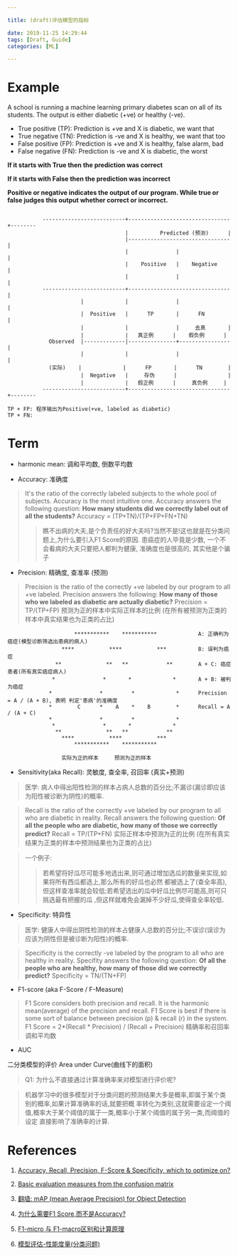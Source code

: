 ```yaml
---

title: (draft)评估模型的指标

date: 2019-11-25 14:29:44
tags: [Draft, Guide]
categories: [ML]

---
```


<!-- more -->

# Example

A school is running a machine learning primary diabetes scan on all of its students.
The output is either diabetic (+ve) or healthy (-ve).

- True positive (TP): Prediction is +ve and X is diabetic, we want that
- True negative (TN): Prediction is -ve and X is healthy, we want that too
- False positive (FP): Prediction is +ve and X is healthy, false alarm, bad
- False negative (FN): Prediction is -ve and X is diabetic, the worst

**If it starts with True then the prediction was correct**

**If it starts with False then the prediction was incorrect**

**Positive or negative indicates the output of our program. While true or false judges this output whether
correct or incorrect.**


```

           --------------------------+--------------------------------+--------
                                     |          Predicted (预测)      |
                                     |--------------------------------|
                                     |               |                |
                                     |    Positive   |    Negative    |
                                     |               |                |
           --------------------------+--------------------------------|
                       |             |               |                |
                       |  Positive   |      TP       |      FN        |
                       |             |               |     去真       |
                       |             |   真正例      |    假负例      |
             Observed  |-------------|---------------+----------------|
                       |             |               |                |
             (实际)    |             |      FP       |      TN        |
                       |  Negative   |     存伪      |                |
                       |             |   假正例      |     真负例     |
           --------------------------+--------------------------------+--------

TP + FP: 程序输出为Positive(+ve, labeled as diabetic)
TP + FN:
```



# Term

- harmonic mean: 调和平均数, 倒数平均数

- Accuracy: 准确度

> It's the ratio of the correctly labeled subjects to the whole pool of subjects.
Accuracy is the most intuitive one.
Accuracy answers the following question: **How many students did we correctly label out of all the students?**
Accuracy = (TP+TN)/(TP+FP+FN+TN)
>
> > 瞧不出病的大夫,是个负责任的好大夫吗?当然不是!这也就是在分类问题上,为什么要引入F1 Score的原因.
> > 患癌症的人毕竟是少数, 一个不会看病的大夫只要把人都判为健康, 准确度也是很高的, 其实他是个骗子

- Precision: 精确度, 查准率 (预测)

> Precision is the ratio of the correctly +ve labeled by our program to all +ve labeled.
Precision answers the following: **How many of those who we labeled as diabetic are actually diabetic?**
Precision = TP/(TP+FP) 预测为正的样本中实际正样本的比例 (在所有被预测为正类的样本中真实结果也为正类的占比)

```
                     ***********    ***********             A: 正确判为癌症(模型诊断筛选出患病的病人)
                 ****           ****           ***          B: 误判为癌症
               **              **   **            **        A + C: 癌症患者(所有真实癌症病人)
              *               *       *             *       A + B: 被判为癌症
             *               *         *             *      Precision = A / (A + B), 表明 判定'患病'的准确度
             *        C      *    A    *    B        *      Recall = A / (A + C)
             *               *         *             *
              *               *       *             *
               **              **   **            **
                 ****           ****           ***
                     ***********    ***********

                 实际为正的样本     预测为正的样本

```

- Sensitivity(aka Recall): 灵敏度, 查全率, 召回率 (真实+预测)

> 医学: 病人中得出阳性检测的样本占病人总数的百分比;不漏诊(漏诊即应该为阳性被诊断为阴性)的概率.

> Recall is the ratio of the correctly +ve labeled by our program to all who are diabetic in reality.
Recall answers the following question: **Of all the people who are diabetic, how many of those we correctly predict?**
Recall = TP/(TP+FN)  实际正样本中预测为正的比例 (在所有真实结果为正类的样本中预测结果也为正类的占比)


> 一个例子:
> > 若希望将好瓜尽可能多地选出来,则可通过增加选瓜的数量来实现,如果将所有西瓜都选上,那么所有的好瓜也必然
> > 都被选上了(查全率高),但这样查准率就会较低;若希望选出的瓜中好瓜比例尽可能高,则可只挑选最有把握的瓜
> > ,但这样就难免会漏掉不少好瓜,使得查全率较低.


- Specificity: 特异性

> 医学: 健康人中得出阴性检测的样本占健康人总数的百分比;不误诊(误诊为应该为阴性但是被诊断为阳性)的概率.

> Specificity is the correctly -ve labeled by the program to all who are healthy in reality.
Specifity answers the following question: **Of all the people who are healthy, how many of those did we correctly predict?**
Specificity = TN/(TN+FP)

- F1-score (aka F-Score / F-Measure)

> F1 Score considers both precision and recall.
It is the harmonic mean(average) of the precision and recall.
F1 Score is best if there is some sort of balance between precision (p) & recall (r) in the system.
F1 Score = 2*(Recall * Precision) / (Recall + Precision) 精确率和召回率调和平均数

- AUC

二分类模型的评价 Area under Curve(曲线下的面积)

> Q1: 为什么不直接通过计算准确率来对模型进行评价呢?

> 机器学习中的很多模型对于分类问题的预测结果大多是概率,即属于某个类别的概率,如果计算准确率的话,就要把概
率转化为类别,这就需要设定一个阈值,概率大于某个阈值的属于一类,概率小于某个阈值的属于另一类,而阈值的设定
直接影响了准确率的计算.


# References

1. [Accuracy, Recall, Precision, F-Score & Specificity, which to optimize on?](https://towardsdatascience.com/accuracy-recall-precision-f-score-specificity-which-to-optimize-on-867d3f11124)

2. [Basic evaluation measures from the confusion matrix](https://classeval.wordpress.com/introduction/basic-evaluation-measures/)

3. [翻墙: mAP (mean Average Precision) for Object Detection](https://medium.com/@jonathan_hui/map-mean-average-precision-for-object-detection-45c121a31173)

4. [为什么需要F1 Score,而不是Accuracy?](https://zhuanlan.zhihu.com/p/49895905)

5. [F1-micro 与 F1-macro区别和计算原理](https://blog.csdn.net/lyb3b3b/article/details/84819931)

6. [模型评估-性能度量(分类问题)](https://blog.csdn.net/weixin_43378396/article/details/90695013)
